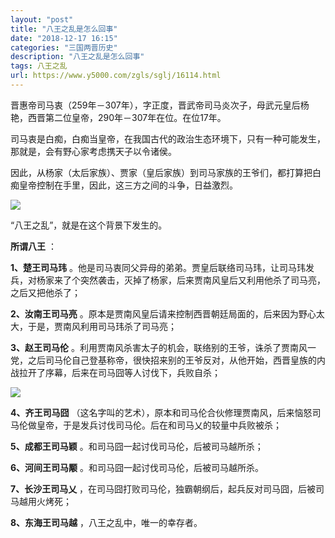 ```yaml
---
layout: "post"
title: "八王之乱是怎么回事"
date: "2018-12-17 16:15"
categories: "三国两晋历史"
description: "八王之乱是怎么回事"
tags: 八王之乱
url: https://www.y5000.com/zgls/sglj/16114.html
---
```






晋惠帝司马衷（259年－307年），字正度，晋武帝司马炎次子，母武元皇后杨艳，西晋第二位皇帝，290年－307年在位。在位17年。

司马衷是白痴，白痴当皇帝，在我国古代的政治生态环境下，只有一种可能发生，那就是，会有野心家考虑携天子以令诸侯。

因此，从杨家（太后家族）、贾家（皇后家族）到司马家族的王爷们，都打算把白痴皇帝控制在手里，因此，这三方之间的斗争，日益激烈。

![](https://img.y5000.com/uploads/allimg/170307/8-1F30F9323R47.jpg)

“八王之乱”，就是在这个背景下发生的。

**所谓八王** ：

**1、楚王司马玮**
。他是司马衷同父异母的弟弟。贾皇后联络司马玮，让司马玮发兵，对杨家来了个突然袭击，灭掉了杨家，后来贾南风皇后又利用他杀了司马亮，之后又把他杀了；

**2、汝南王司马亮** 。原本是贾南风皇后请来控制西晋朝廷局面的，后来因为野心太大，于是，贾南风利用司马玮杀了司马亮；

**3、赵王司马伦**
。利用贾南风杀害太子的机会，联络别的王爷，诛杀了贾南风一党，之后司马伦自己登基称帝，很快招来别的王爷反对，从他开始，西晋皇族的内战拉开了序幕，后来在司马囧等人讨伐下，兵败自杀；

![](https://img.y5000.com/uploads/allimg/170307/8-1F30F93229116.jpg)

**4、齐王司马囧** （这名字叫的艺术），原本和司马伦合伙修理贾南风，后来恼怒司马伦做皇帝，于是发兵讨伐司马伦。后在和司马乂的较量中兵败被杀；

**5、成都王司马颖** 。和司马囧一起讨伐司马伦，后被司马越所杀；

**6、河间王司马颙** 。和司马囧一起讨伐司马伦，后被司马越所杀。

**7、长沙王司马乂** ，在司马囧打败司马伦，独霸朝纲后，起兵反对司马囧，后被司马越用火烤死；

**8、东海王司马越** ，八王之乱中，唯一的幸存者。
